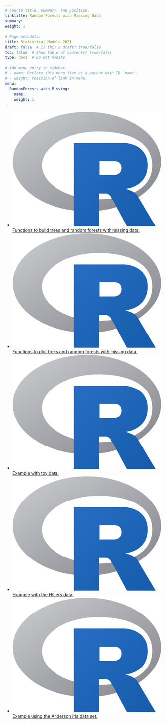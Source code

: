 ```yaml
---
# Course title, summary, and position.
linktitle: Random Forests with Missing Data
summary: 
weight: 1

# Page metadata.
title: Statistical Models 2021
draft: false  # Is this a draft? true/false
toc: false  # Show table of contents? true/false
type: docs  # Do not modify.

# Add menu entry to sidebar.
# - name: Declare this menu item as a parent with ID `name`.
# - weight: Position of link in menu.
menu:
  RandomForests_with_Missing:
    name: 
    weight: 1
---
```


<ul>
  <li>
    <span class="inline-svg"> <img src="R_logo.svg"/>
      <a href="random_forests_with_missing_values.R">
	Functions to build trees and random forests with missing data.
      </a>
    </span>
  </li>
  <li>
    <span class="inline-svg"> <img src="R_logo.svg"/>
      <a href="plot_regtree_and_forest.R">
	Functions to plot trees and random forests with missing data.
      </a>
    </span>
  </li>
  <li>
    <span class="inline-svg"> <img src="R_logo.svg"/>
      <a href="toy examples.R">
	Example with toy data.
      </a>
    </span>
  </li>
  <li>
    <span class="inline-svg"> <img src="R_logo.svg"/>
      <a href="Example_Hitters.R">
	Example with the Hitters data.
      </a>
    </span>
  </li>
  <li>
    <span class="inline-svg"> <img src="R_logo.svg"/>
      <a href="Example_Anderson iris.R">
	Example using the Anderson iris data set.
      </a>
    </span>
  </li>
</ul>




